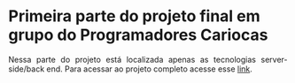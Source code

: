<h1>Primeira parte do projeto final em grupo do Programadores Cariocas </h1>
<p align="justify">Nessa parte do projeto está localizada apenas as tecnologias server-side/back end. Para acessar ao projeto completo acesse esse <a href="https://github.com/natulims/ProjetoFullstack">link</a>.</p>
